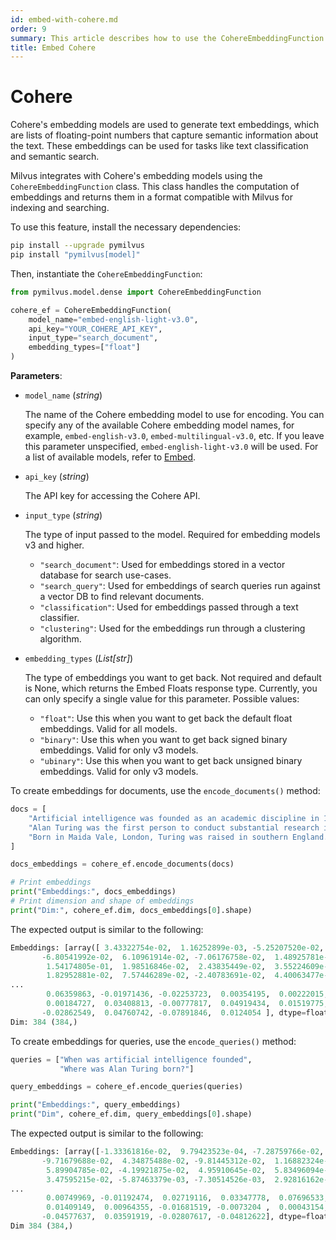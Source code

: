 ```yaml
---
id: embed-with-cohere.md
order: 9
summary: This article describes how to use the CohereEmbeddingFunction to encode documents and queries using the Cohere embedding model.
title: Embed Cohere
---
```


# Cohere

Cohere's embedding models are used to generate text embeddings, which are lists of floating-point numbers that capture semantic information about the text. These embeddings can be used for tasks like text classification and semantic search.

Milvus integrates with Cohere's embedding models using the `CohereEmbeddingFunction` class. This class handles the computation of embeddings and returns them in a format compatible with Milvus for indexing and searching.

To use this feature, install the necessary dependencies:

```bash
pip install --upgrade pymilvus
pip install "pymilvus[model]"
```

Then, instantiate the `CohereEmbeddingFunction`:

```python
from pymilvus.model.dense import CohereEmbeddingFunction

cohere_ef = CohereEmbeddingFunction(
    model_name="embed-english-light-v3.0",
    api_key="YOUR_COHERE_API_KEY",
    input_type="search_document",
    embedding_types=["float"]
)
```

__Parameters__:

- `model_name` (*string*)
  
  The name of the Cohere embedding model to use for encoding. You can specify any of the available Cohere embedding model names, for example, `embed-english-v3.0`, `embed-multilingual-v3.0`, etc. If you leave this parameter unspecified, `embed-english-light-v3.0` will be used. For a list of available models, refer to [Embed](https://docs.cohere.com/docs/models#embed).

- `api_key` (*string*)
  
  The API key for accessing the Cohere API.

- `input_type` (*string*)

  The type of input passed to the model. Required for embedding models v3 and higher.

  - `"search_document"`: Used for embeddings stored in a vector database for search use-cases.
  - `"search_query"`: Used for embeddings of search queries run against a vector DB to find relevant documents.
  - `"classification"`: Used for embeddings passed through a text classifier.
  - `"clustering"`: Used for the embeddings run through a clustering algorithm.

- `embedding_types` (*List[str]*)

  The type of embeddings you want to get back. Not required and default is None, which returns the Embed Floats response type. Currently, you can only specify a single value for this parameter. Possible values:

  - `"float"`: Use this when you want to get back the default float embeddings. Valid for all models.
  - `"binary"`: Use this when you want to get back signed binary embeddings. Valid for only v3 models.
  - `"ubinary"`: Use this when you want to get back unsigned binary embeddings. Valid for only v3 models.

To create embeddings for documents, use the `encode_documents()` method:

```python
docs = [
    "Artificial intelligence was founded as an academic discipline in 1956.",
    "Alan Turing was the first person to conduct substantial research in AI.",
    "Born in Maida Vale, London, Turing was raised in southern England.",
]

docs_embeddings = cohere_ef.encode_documents(docs)

# Print embeddings
print("Embeddings:", docs_embeddings)
# Print dimension and shape of embeddings
print("Dim:", cohere_ef.dim, docs_embeddings[0].shape)
```

The expected output is similar to the following:

```python
Embeddings: [array([ 3.43322754e-02,  1.16252899e-03, -5.25207520e-02,  1.32846832e-03,
       -6.80541992e-02,  6.10961914e-02, -7.06176758e-02,  1.48925781e-01,
        1.54174805e-01,  1.98516846e-02,  2.43835449e-02,  3.55224609e-02,
        1.82952881e-02,  7.57446289e-02, -2.40783691e-02,  4.40063477e-02,
...
        0.06359863, -0.01971436, -0.02253723,  0.00354195,  0.00222015,
        0.00184727,  0.03408813, -0.00777817,  0.04919434,  0.01519775,
       -0.02862549,  0.04760742, -0.07891846,  0.0124054 ], dtype=float32)]
Dim: 384 (384,)
```

To create embeddings for queries, use the `encode_queries()` method:

```python
queries = ["When was artificial intelligence founded", 
           "Where was Alan Turing born?"]

query_embeddings = cohere_ef.encode_queries(queries)

print("Embeddings:", query_embeddings)
print("Dim", cohere_ef.dim, query_embeddings[0].shape)
```

The expected output is similar to the following:

```python
Embeddings: [array([-1.33361816e-02,  9.79423523e-04, -7.28759766e-02, -1.93786621e-02,
       -9.71679688e-02,  4.34875488e-02, -9.81445312e-02,  1.16882324e-01,
        5.89904785e-02, -4.19921875e-02,  4.95910645e-02,  5.83496094e-02,
        3.47595215e-02, -5.87463379e-03, -7.30514526e-03,  2.92816162e-02,
...
        0.00749969, -0.01192474,  0.02719116,  0.03347778,  0.07696533,
        0.01409149,  0.00964355, -0.01681519, -0.0073204 ,  0.00043154,
       -0.04577637,  0.03591919, -0.02807617, -0.04812622], dtype=float32)]
Dim 384 (384,)
```
